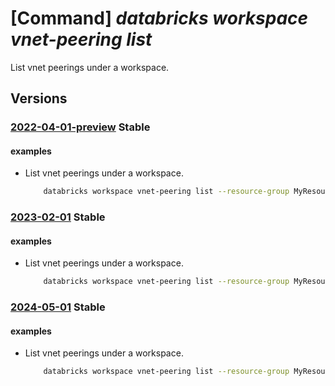 # [Command] _databricks workspace vnet-peering list_

List vnet peerings under a workspace.

## Versions

### [2022-04-01-preview](/Resources/mgmt-plane/L3N1YnNjcmlwdGlvbnMve30vcmVzb3VyY2Vncm91cHMve30vcHJvdmlkZXJzL21pY3Jvc29mdC5kYXRhYnJpY2tzL3dvcmtzcGFjZXMve30vdmlydHVhbG5ldHdvcmtwZWVyaW5ncw==/2022-04-01-preview.xml) **Stable**

<!-- mgmt-plane /subscriptions/{}/resourcegroups/{}/providers/microsoft.databricks/workspaces/{}/virtualnetworkpeerings 2022-04-01-preview -->

#### examples

- List vnet peerings under a workspace.
    ```bash
        databricks workspace vnet-peering list --resource-group MyResourceGroup --workspace-name MyWorkspace
    ```

### [2023-02-01](/Resources/mgmt-plane/L3N1YnNjcmlwdGlvbnMve30vcmVzb3VyY2Vncm91cHMve30vcHJvdmlkZXJzL21pY3Jvc29mdC5kYXRhYnJpY2tzL3dvcmtzcGFjZXMve30vdmlydHVhbG5ldHdvcmtwZWVyaW5ncw==/2023-02-01.xml) **Stable**

<!-- mgmt-plane /subscriptions/{}/resourcegroups/{}/providers/microsoft.databricks/workspaces/{}/virtualnetworkpeerings 2023-02-01 -->

#### examples

- List vnet peerings under a workspace.
    ```bash
        databricks workspace vnet-peering list --resource-group MyResourceGroup --workspace-name MyWorkspace
    ```

### [2024-05-01](/Resources/mgmt-plane/L3N1YnNjcmlwdGlvbnMve30vcmVzb3VyY2Vncm91cHMve30vcHJvdmlkZXJzL21pY3Jvc29mdC5kYXRhYnJpY2tzL3dvcmtzcGFjZXMve30vdmlydHVhbG5ldHdvcmtwZWVyaW5ncw==/2024-05-01.xml) **Stable**

<!-- mgmt-plane /subscriptions/{}/resourcegroups/{}/providers/microsoft.databricks/workspaces/{}/virtualnetworkpeerings 2024-05-01 -->

#### examples

- List vnet peerings under a workspace.
    ```bash
        databricks workspace vnet-peering list --resource-group MyResourceGroup --workspace-name MyWorkspace
    ```
